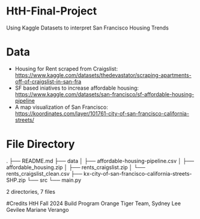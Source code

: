# HtH-Final-Project
Using Kaggle Datasets to interpret San Francisco Housing Trends

# Data

- Housing for Rent scraped from Craigslist: https://www.kaggle.com/datasets/thedevastator/scraping-apartments-off-of-craigslist-in-san-fra
- SF based iniatives to increase affordable housing: https://www.kaggle.com/datasets/san-francisco/sf-affordable-housing-pipeline
- A map visualization of San Francisco: https://koordinates.com/layer/101761-city-of-san-francisco-california-streets/


# File Directory
.
├── README.md
├── data
│   ├── affordable-housing-pipeline.csv
│   ├── affordable_housing.zip
│   ├── rents_craigslist.zip
│   └── rents_craigslist_clean.csv
├── kx-city-of-san-francisco-california-streets-SHP.zip
└── src
    └── main.py

2 directories, 7 files

#Credits 
HtH Fall 2024 Build Program
Orange Tiger Team, Sydney Lee
Gevilee Mariane Verango